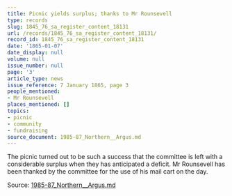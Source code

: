 ```yaml
---
title: Picnic yields surplus; thanks to Mr Rounsevell
type: records
slug: 1845_76_sa_register_content_18131
url: /records/1845_76_sa_register_content_18131/
record_id: 1845_76_sa_register_content_18131
date: '1865-01-07'
date_display: null
volume: null
issue_number: null
page: '3'
article_type: news
issue_reference: 7 January 1865, page 3
people_mentioned:
- Mr Rounsevell
places_mentioned: []
topics:
- picnic
- community
- fundraising
source_document: 1985-87_Northern__Argus.md
---
```


The picnic turned out to be such a success that the committee is left with a considerable surplus when they has anticipated a deficit.  Mr Rounsevell has been thanked by the committee for the use of his mail cart on the day.

Source: [1985-87_Northern__Argus.md](/downloads/markdown/1985-87_Northern__Argus.md)
